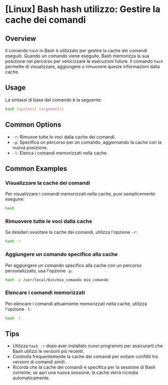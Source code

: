 # [Linux] Bash hash utilizzo: Gestire la cache dei comandi

## Overview
Il comando `hash` in Bash è utilizzato per gestire la cache dei comandi eseguiti. Quando un comando viene eseguito, Bash memorizza la sua posizione nel percorso per velocizzare le esecuzioni future. Il comando `hash` permette di visualizzare, aggiungere o rimuovere queste informazioni dalla cache.

## Usage
La sintassi di base del comando è la seguente:

```bash
hash [opzioni] [argomenti]
```

## Common Options
- `-r`: Rimuove tutte le voci dalla cache dei comandi.
- `-p`: Specifica un percorso per un comando, aggiornando la cache con la nuova posizione.
- `-l`: Elenca i comandi memorizzati nella cache.

## Common Examples

### Visualizzare la cache dei comandi
Per visualizzare i comandi memorizzati nella cache, puoi semplicemente eseguire:

```bash
hash
```

### Rimuovere tutte le voci dalla cache
Se desideri svuotare la cache dei comandi, utilizza l'opzione `-r`:

```bash
hash -r
```

### Aggiungere un comando specifico alla cache
Per aggiungere un comando specifico alla cache con un percorso personalizzato, usa l'opzione `-p`:

```bash
hash -p /usr/local/bin/mio_comando mio_comando
```

### Elencare i comandi memorizzati
Per elencare i comandi attualmente memorizzati nella cache, utilizza l'opzione `-l`:

```bash
hash -l
```

## Tips
- Utilizza `hash -r` dopo aver installato nuovi programmi per assicurarti che Bash utilizzi le versioni più recenti.
- Controlla frequentemente la cache dei comandi per evitare conflitti tra versioni di comandi simili.
- Ricorda che la cache dei comandi è specifica per la sessione di Bash corrente; se apri una nuova sessione, la cache verrà ricreata automaticamente.